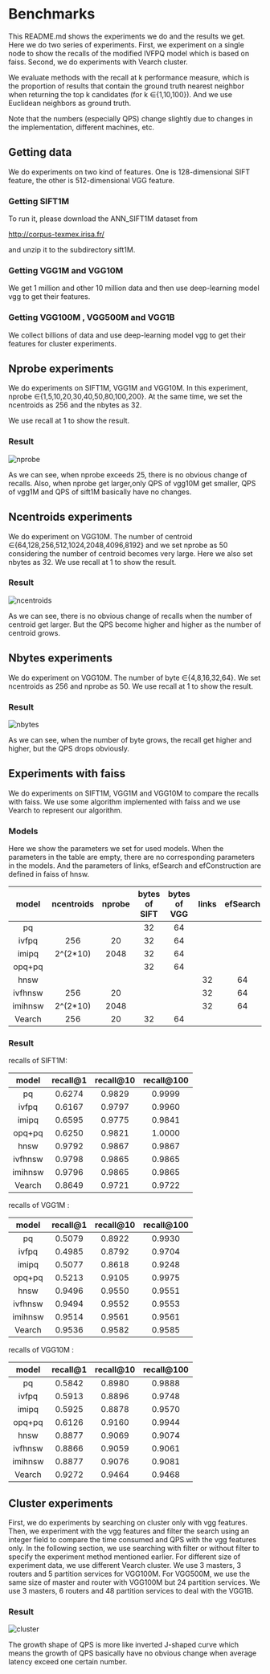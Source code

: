 
# Benchmarks

This README.md shows the experiments we do and the results we get. Here we do two series of experiments. First, we experiment on a single node to show the recalls of the modified IVFPQ model which is based on faiss. Second, we do experiments with Vearch cluster.

We evaluate methods with the recall at k performance measure, which is the proportion of results that contain the ground truth nearest neighbor when returning the top k candidates (for k ∈{1,10,100}). And we use Euclidean neighbors as ground truth.

Note that the numbers (especially QPS) change slightly due to changes in the implementation, different machines, etc.

## Getting data

We do experiments on two kind of features. One is 128-dimensional SIFT feature, the other is 512-dimensional VGG feature.

### Getting SIFT1M

To run it, please download the ANN_SIFT1M dataset from

http://corpus-texmex.irisa.fr/

and unzip it to the subdirectory sift1M.

### Getting VGG1M and VGG10M

We get 1 million and other 10 million data  and then use deep-learning model vgg to get  their features. 

### Getting VGG100M , VGG500M and VGG1B

We collect billions of data and use deep-learning model vgg to get their features for cluster experiments.

## Nprobe experiments

We do experiments on SIFT1M, VGG1M and VGG10M. In this experiment, nprobe  ∈{1,5,10,20,30,40,50,80,100,200}. At the same time, we set  the ncentroids as 256 and the nbytes as 32.

We use recall at 1 to show the result.

### Result

![nprobe](/docs/img/gamma/benchs/nprobe.png)

As we can see, when nprobe exceeds 25, there is no obvious change of recalls. Also, when nprobe get larger,only QPS of vgg10M get smaller, QPS of vgg1M and QPS of sift1M  basically have no changes.

## Ncentroids experiments

We do experiment on VGG10M. The number of centroid ∈{64,128,256,512,1024,2048,4096,8192} and we set nprobe as 50 considering the  number of centroid becomes very large. Here we also set nbytes as 32. We use recall at 1 to show the result.

### Result

![ncentroids](/docs/img/gamma/benchs/ncentroids.png)

As we can see, there is no obvious change of recalls when the number of centroid get larger. But the QPS become higher and higher as the number of centroid grows.

## Nbytes experiments

We do experiment on VGG10M. The number of byte ∈{4,8,16,32,64}. We set ncentroids as 256 and nprobe as 50. We use recall at 1 to show the result.

### Result

![nbytes](/docs/img/gamma/benchs/nbytes.png)

As we can see, when the number of byte grows, the recall get higher and higher, but the QPS drops obviously.

## Experiments with faiss

We do experiments on SIFT1M, VGG1M and VGG10M to compare the recalls with faiss. We use some algorithm implemented with faiss and we use Vearch to represent our algorithm. 

### Models

Here we show the parameters we set for used models. When the parameters in the table are empty, there are no corresponding parameters in the models. And the parameters of links, efSearch and efConstruction are defined in faiss of hnsw.

|  model  | ncentroids | nprobe | bytes of SIFT | bytes of VGG | links | efSearch | efConstruction |
| :-----: | :--------: | :----: | :-----------: | :----------: | :---: | :------: | :------------: |
|   pq    |            |        |      32       |      64      |       |          |                |
|  ivfpq  |    256     |   20   |      32       |      64      |       |          |                |
|  imipq  |  2^(2*10)  |  2048  |      32       |      64      |       |          |                |
| opq+pq  |            |        |      32       |      64      |       |          |                |
|  hnsw   |            |        |               |              |  32   |    64    |       40       |
| ivfhnsw |    256     |   20   |               |              |  32   |    64    |       40       |
| imihnsw |  2^(2*10)  |  2048  |               |              |  32   |    64    |       40       |
| Vearch  |    256     |   20   |      32       |      64      |       |          |                |

### Result

recalls of SIFT1M:

|   model    | recall@1 | recall@10 | recall@100 |
| :--------: | :------: | :-------: | :--------: |
|     pq     |  0.6274  |  0.9829   |   0.9999   |
|   ivfpq    |  0.6167  |  0.9797   |   0.9960   |
|   imipq    |  0.6595  |  0.9775   |   0.9841   |
|   opq+pq   |  0.6250  |  0.9821   |   1.0000   |
|    hnsw    |  0.9792  |  0.9867   |   0.9867   |
|  ivfhnsw   |  0.9798  |  0.9865   |   0.9865   |
|  imihnsw   |  0.9796  |  0.9865   |   0.9865   |
|   Vearch   |  0.8649  |  0.9721   |   0.9722   |

recalls of VGG1M :

|   model    | recall@1 | recall@10 | recall@100 |
| :--------: | :------: | :-------: | :--------: |
|     pq     |  0.5079  |  0.8922   |   0.9930   |
|   ivfpq    |  0.4985  |  0.8792   |   0.9704   |
|   imipq    |  0.5077  |  0.8618   |   0.9248   |
|   opq+pq   |  0.5213  |  0.9105   |   0.9975   |
|    hnsw    |  0.9496  |  0.9550   |   0.9551   |
|  ivfhnsw   |  0.9494  |  0.9552   |   0.9553   |
|  imihnsw   |  0.9514  |  0.9561   |   0.9561   |
|   Vearch   |  0.9536  |  0.9582   |   0.9585   |

recalls of VGG10M :

|   model    | recall@1 | recall@10 | recall@100 |
| :--------: | :------: | :-------: | :--------: |
|     pq     |  0.5842  |  0.8980   |   0.9888   |
|   ivfpq    |  0.5913  |  0.8896   |   0.9748   |
|   imipq    |  0.5925  |  0.8878   |   0.9570   |
|   opq+pq   |  0.6126  |  0.9160   |   0.9944   |
|    hnsw    |  0.8877  |  0.9069   |   0.9074   |
|  ivfhnsw   |  0.8866  |  0.9059   |   0.9061   |
|  imihnsw   |  0.8877  |  0.9076   |   0.9081   |
|   Vearch   |  0.9272  |  0.9464   |   0.9468   |

## Cluster experiments

First, we do experiments by searching on cluster only with vgg features. Then, we experiment with the vgg features and filter the search using an integer field to compare the time consumed and QPS with the vgg features only. In the following section, we use searching with filter or without filter to specify the experiment method mentioned earlier. For different size of experiment data, we use different Vearch cluster. We use 3 masters, 3 routers and 5 partition services for VGG100M. For VGG500M, we use the same size of master and router with VGG100M but 24 partition services. We use 3 masters, 6 routers and 48 partition services to deal with the VGG1B.

### Result

![cluster](/docs/img/gamma/benchs/cluster.png)

The growth shape of QPS is more like inverted J-shaped curve which means the growth of QPS basically have no obvious change when average latency exceed one certain number. 
